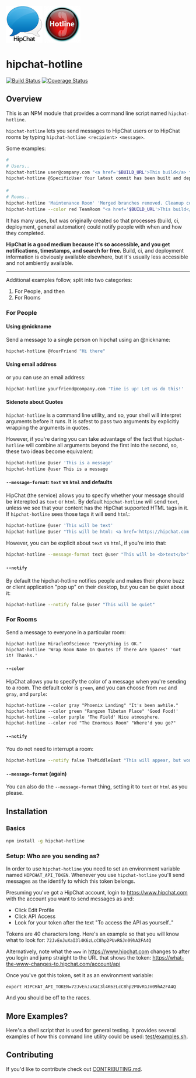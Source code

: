 <img alt="HipChat" style="width: 100px; height: 100px" src="https://raw.githubusercontent.com/jedcn/hipchat-hotline/master/docs/images/hipchat.png">
<img alt="Hotline" style="width: 100px; height: 100px" src="https://raw.githubusercontent.com/jedcn/hipchat-hotline/master/docs/images/hotline.png">

# hipchat-hotline

[![Build Status](https://travis-ci.org/jedcn/hipchat-hotline.svg?branch=master)](https://travis-ci.org/jedcn/hipchat-hotline)
[![Coverage Status](https://coveralls.io/repos/jedcn/hipchat-hotline/badge.svg?branch=master)](https://coveralls.io/r/jedcn/hipchat-hotline?branch=master)

## Overview

This is an NPM module that provides a command line script named
`hipchat-hotline`.

`hipchat-hotline` lets you send messages to HipChat users or to
HipChat rooms by typing `hipchat-hotline <recipient> <message>`.

Some examples:

```sh
#
# Users..
hipchat-hotline user@company.com "<a href='$BUILD_URL'>This build</a> failed."
hipchat-hotline @SpecificUser Your latest commit has been built and deployed.

#
# Rooms..
hipchat-hotline 'Maintenance Room' 'Merged branches removed. Cleanup complete.'
hipchat-hotline --color red TeamRoom "<a href='$BUILD_URL'>This build</a> failed."
```

It has many uses, but was originally created so that processes (build,
ci, deployment, general automation) could notify people with when and
how they completed.

**HipChat is a good medium because it's so accessible, and you get
notifications, timestamps, and search for free.** Build, ci, and
deployment information is obviously available elsewhere, but it's
usually less accessible and not ambiently available.

---

Additional examples follow, split into two categories:

1. For People, and then
2. For Rooms

### For People

#### Using @nickname

Send a message to a single person on hipchat using an @nickname:

```sh
hipchat-hotline @YourFriend "Hi there"
```

#### Using email address

or you can use an email address:

```sh
hipchat-hotline yourfriend@company.com 'Time is up! Let us do this!'
```

#### Sidenote about Quotes

`hipchat-hotline` is a command line utility, and so, your shell will
interpret arguments before it runs. It is safest to pass two
arguments by explicitly wrapping the arguments in quotes.

However, if you're daring you can take advantage of the fact that
`hipchat-hotline` will combine all arguments beyond the first into the
second, so, these two ideas become equivalent:

```sh
hipchat-hotline @user 'This is a message'
hipchat-hotline @user This is a message
```

#### `--message-format`: `text` vs `html` and defaults

HipChat (the service) allows you to specify whether your message
should be interepted as `text` or `html`. By default `hipchat-hotline`
will send `text`, unless we see that your content has the HipChat
supported HTML tags in it. If `hipchat-hotline` sees those tags it
will send `html`:

```sh
hipchat-hotline @user 'This will be text'
hipchat-hotline @user "This will be html: <a href='https://hipchat.com'>hipchat</a>"
```

However, you can be explicit about `text` vs `html`, if you're into
that:

```sh
hipchat-hotline --message-format text @user "This will be <b>text</b>"
```

#### `--notify`

By default the hipchat-hotline notifies people and makes their phone
buzz or client application "pop up" on their desktop, but you can be
quiet about it:

```sh
hipchat-hotline --notify false @user "This will be quiet"
```

### For Rooms

Send a message to everyone in a particular room:

```
hipchat-hotline MiracleOfScience "Everything is OK."
hipchat-hotline 'Wrap Room Name In Quotes If There Are Spaces' 'Got it! Thanks.'
```

#### `--color`

HipChat allows you to specify the color of a message when you're
sending to a room. The default color is `green`, and you can choose
from `red` and `gray`, and `purple`:

```
hipchat-hotline --color gray "Phoenix Landing" "It's been awhile."
hipchat-hotline --color green "Rangzen Tibetan Place" 'Good Food!'
hipchat-hotline --color purple 'The Field' Nice atmosphere.
hipchat-hotline --color red "The Enormous Room" "Where'd you go?"
```

#### `--notify`

You do not need to interrupt a room:

```sh
hipchat-hotline --notify false TheMiddleEast "This will appear, but won't notify."
```

#### `--message-format` (again)

You can also do the `--message-format` thing, setting it to `text` or
`html` as you please.

## Installation

### Basics

```sh
npm install -g hipchat-hotline
```

### Setup: Who are you sending as?

In order to use `hipchat-hotline` you need to set an environment
variable named `HIPCHAT_API_TOKEN`. Whenever you use `hipchat-hotline`
you'll send messages as the identify to which this token belongs.

Presuming you've got a HipChat account, login to
https://www.hipchat.com with the account you want to send messages as
and:

* Click Edit Profile
* Click API Access
* Look for your token after the text "To access the API as yourself.."

Tokens are 40 characters long. Here's an example so that you will know
what to look for: `72JvEnJuXaI3l4K6zLcC8hp2PUvRGJn09hA2FA4Q`

Alternatively, note what the `www` in https://www.hipchat.com changes
to after you login and jump straight to the URL that shows the token:
https://what-the-www-changes-to.hipchat.com/account/api

Once you've got this token, set it as an environment variable:

    export HIPCHAT_API_TOKEN=72JvEnJuXaI3l4K6zLcC8hp2PUvRGJn09hA2FA4Q

And you should be off to the races.

## More Examples?

Here's a shell script that is used for general testing. It provides
several examples of how this command line utility could be used:
[test/examples.sh][examples].

[examples]: ./test/examples.sh

## Contributing

If you'd like to contribute check out
[CONTRIBUTING.md][CONTRIBUTING.md].

[CONTRIBUTING.md]: ./docs/CONTRIBUTING.md
